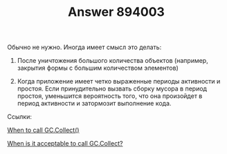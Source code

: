 ﻿---
title: "Answer 894003"
se.owner.user_id: 240512
se.owner.display_name: "MSDN.WhiteKnight"
se.owner.link: "https://ru.stackoverflow.com/users/240512/msdn-whiteknight"
se.answer_id: 894003
se.question_id: 894001
se.post_type: answer
se.score: 8
se.is_accepted: True
---
<p>Обычно не нужно. Иногда имеет смысл это делать:</p>

<ol>
<li><p>После уничтожения большого количества объектов (например, закрытия формы с большим количеством элементов)</p></li>
<li><p>Когда приложение имеет четко выраженные периоды активности и простоя. Если принудительно вызвать сборку мусора в период простоя, уменьшится вероятность того, что она произойдет в период активности и затормозит выполнение кода.</p></li>
</ol>

<p>Ссылки:</p>

<p><a href="https://blogs.msdn.microsoft.com/ricom/2004/11/29/when-to-call-gc-collect/" rel="noreferrer">When to call GC.Collect()</a></p>

<p><a href="https://stackoverflow.com/questions/478167/when-is-it-acceptable-to-call-gc-collect">When is it acceptable to call GC.Collect?</a></p>
